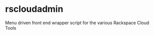 rscloudadmin
============

 Menu driven front end wrapper script for the various Rackspace Cloud Tools
